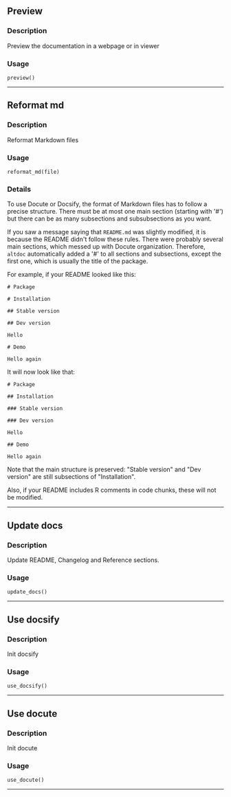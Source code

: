 ## Preview

### Description

Preview the documentation in a webpage or in viewer

### Usage

    preview()


---
## Reformat md

### Description

Reformat Markdown files

### Usage

    reformat_md(file)

### Details

To use Docute or Docsify, the format of Markdown files has to follow a
precise structure. There must be at most one main section (starting with
'\#') but there can be as many subsections and subsubsections as you
want.

If you saw a message saying that `README.md` was slightly modified, it
is because the README didn't follow these rules. There were probably
several main sections, which messed up with Docute organization.
Therefore, `altdoc` automatically added a '\#' to all sections and
subsections, except the first one, which is usually the title of the
package.

For example, if your README looked like this:

    # Package

    # Installation

    ## Stable version

    ## Dev version

    Hello

    # Demo

    Hello again

It will now look like that:

    # Package

    ## Installation

    ### Stable version

    ### Dev version

    Hello

    ## Demo

    Hello again

Note that the main structure is preserved: "Stable version" and "Dev
version" are still subsections of "Installation".

Also, if your README includes R comments in code chunks, these will not
be modified.


---
## Update docs

### Description

Update README, Changelog and Reference sections.

### Usage

    update_docs()


---
## Use docsify

### Description

Init docsify

### Usage

    use_docsify()


---
## Use docute

### Description

Init docute

### Usage

    use_docute()


---
